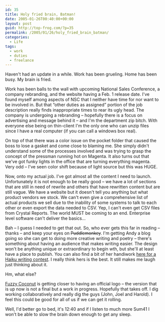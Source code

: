 ```yaml
---
id: 35
title: Holy fried brain, Batman!
date: 2005-01-26T00:40:00+00:00
layout: post
guid: http://top-frog.com/?p=35
permalink: /2005/01/26/holy_fried_brain_batman/
categories:
  - Life
tags: 
  - work
  - duties
  - freelance
---
```

Haven't had an update in a while. Work has been grueling. Home has been busy. My brain is fried.



Work has been balls to the wall with upcoming National Sales Conference, a company rebranding, and the website having a Feb. 1 release date. I've found myself among aspects of NSC that I neither have time for nor want to be involved in. But that &#8220;other duties as assigned&#8221; portion of the job description really finds inappropriate times to rear its ugly head. The company is undergoing a rebranding – hopefully there is a focus on advertising and message behind it – and I'm the department zip bitch. With everyone else being on thin-client I'm the only one who can unzip files since I have a real computer (if you can call a windows box real). 

On top of that there was a color issue on the pocket folder that caused the boss to lose a gasket and come close to blaming me. She simply didn't understand some of the processes involved and was trying to grasp the concept of the pressman running hot on Magenta. It also turns out that we've got funky lights in the office that are turning everything magenta. Very odd – I've seen color shift because of light source but this was HUGE.

Now, onto my actual job. I've got almost all the content I need to launch. Unfortunately it is not enough to be really good – we have a lot of sections that are still in need of rewrite and others that have rewritten content but are still vague. We have a website but it doesn't tell you anything but what product vendors we stock. We can't even give a comprehensive list of actual products we sell due to the inability of some systems to talk to each other or even export the data needed to CSV. Yep, I can't even get CSV files from Crystal Reports. The world MUST be coming to an end. Enterprise level software can't deliver the basics…

Bah – I guess I needed to get that out. So, who ever gets this far in reading – thanks – and keep your eyes on ~~Puddlemonkey~~. I'm getting Andy a blog going so she can get to doing more creative writing and poetry – there's something about having an audience that makes writing easier. The design won't be anything unique or extraordinary to begin wth, but she'll at least have a place to publish. You can also find a bit of her handiwork [here for a Haiku writing contest](http://www.mikeindustries.com/blog/archive/2005/01/one-million-served#comment-2739). I really think hers is the best. It still makes me laugh just thinking about it.

Hm, what else?

[Fuzzy Coconut](http://www.fuzzycoconut.com) is getting closer to having an official logo – the version that is up now is not a final but a work in progress. Hopefully that takes off. I dig working collaboratively and really dig the guys (John, Joel and Harold). I feel this could be good for all of us if we can get it rolling.

Well, I'd better go to bed, it's 12:40 and if I listen to much more Sum41 I won't be able to slow the brain down enough to get any sleep.